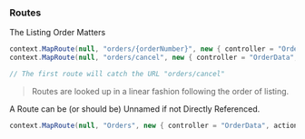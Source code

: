 ### Routes

The Listing Order Matters
``` csharp
context.MapRoute(null, "orders/{orderNumber}", new { controller = "OrderData", action = "Cancel" });
context.MapRoute(null, "orders/cancel", new { controller = "OrderData", action = "Index" });

// The first route will catch the URL "orders/cancel"
```
> Routes are looked up in a linear fashion following the order of listing.

A Route can be (or should be) Unnamed if not Directly Referenced. 
``` csharp
context.MapRoute(null, "Orders", new { controller = "OrderData", action = "Index" });
```
